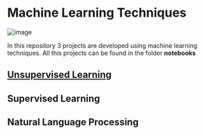 # Machine Learning Techniques

![image](https://media.giphy.com/media/5dYeglPmPC5lL7xYhs/giphy.gif)

In this repository 3 projects are developed using machine learning techniques. All this projects can be found in the folder **notebooks**

## [Unsupervised Learning](notebooks/UnsupervisedLearning.ipynb)


## Supervised Learning
## Natural Language Processing
